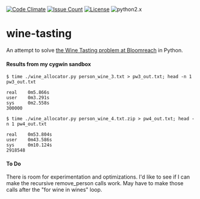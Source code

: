 [![Code Climate](https://codeclimate.com/github/dblume/wine-tasting/badges/gpa.svg)](https://codeclimate.com/github/dblume/wine-tasting)
[![Issue Count](https://codeclimate.com/github/dblume/wine-tasting/badges/issue_count.svg)](https://codeclimate.com/github/dblume/wine-tasting)
[![License](https://img.shields.io/badge/license-MIT_license-blue.svg)](https://github.com/dblume/wine-tasting/blob/master/LICENSE.txt)
![python2.x](https://img.shields.io/badge/python-2.x-yellow.svg)
# wine-tasting

An attempt to solve [the Wine Tasting problem at Bloomreach](http://bloomreach.com/puzzles/) in Python.

#### Results from my cygwin sandbox

    $ time ./wine_allocator.py person_wine_3.txt > pw3_out.txt; head -n 1 pw3_out.txt

    real    0m5.866s
    user    0m3.291s
    sys     0m2.558s
    300000

    $ time ./wine_allocator.py person_wine_4.txt.zip > pw4_out.txt; head -n 1 pw4_out.txt

    real    0m53.804s
    user    0m43.586s
    sys     0m10.124s
    2918548

#### To Do

There is room for experimentation and optimizations. I'd like to see if I can make the recursive remove\_person calls work. May have to make those calls after the "for wine in wines" loop.

